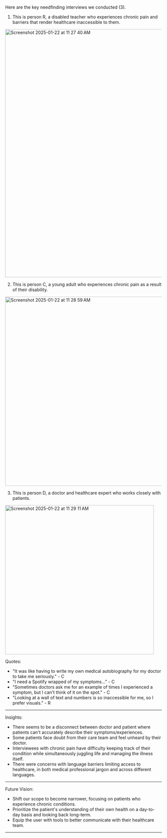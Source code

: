 Here are the key needfinding interviews we conducted (3). 


1) This is person R, a disabled teacher who experiences chronic pain and barriers that render healthcare inaccessible to them.

<img width="795" alt="Screenshot 2025-01-22 at 11 27 40 AM" src="https://github.com/user-attachments/assets/8414c720-34cd-4c75-8e38-7d5915d7af33" />


2) This is person C, a young adult who experiences chronic pain as a result of their disability.
<img width="606" alt="Screenshot 2025-01-22 at 11 28 59 AM" src="https://github.com/user-attachments/assets/d948e6bc-82cc-4078-bf30-6e1944e5693c" />


3) This is person D, a doctor and healthcare expert who works closely with patients.
<img width="478" alt="Screenshot 2025-01-22 at 11 29 11 AM" src="https://github.com/user-attachments/assets/cd20c0af-5966-45ce-aeeb-cc16efdded7f" />



Quotes:
* "It was like having to write my own medical autobiography for my doctor to take me seriously." - C
* "I need a Spotify wrapped of my symptoms..." - C
* "Sometimes doctors ask me for an example of times I experienced a symptom, but I can't think of it on the spot." - C
* "Looking at a wall of text and numbers is so inaccessible for me, so I prefer visuals." - R
***

Insights:
* There seems to be a disconnect between doctor and patient where patients can't accurately describe their symptoms/experiences.
* Some patients face doubt from their care team and feel unheard by their doctor.
* Interviewees with chronic pain have difficulty keeping track of their condition while simultaneously juggling life and managing the illness itself.
* There were concerns with language barriers limiting access to healthcare, in both medical professional jargon and across different languages.       
***

Future Vision:
* Shift our scope to become narrower, focusing on patients who experience chronic conditions.
* Prioritize the patient's understanding of their own health on a day-to-day basis and looking back long-term.
* Equip the user with tools to better communicate with their healthcare team.

***
